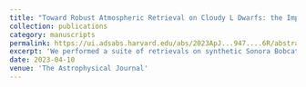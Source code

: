 ```yaml
---
title: "Toward Robust Atmospheric Retrieval on Cloudy L Dwarfs: the Impact of Thermal and Abundance Profile Assumptions"
collection: publications
category: manuscripts
permalink: https://ui.adsabs.harvard.edu/abs/2023ApJ...947....6R/abstract
excerpt: 'We performed a suite of retrievals on synthetic Sonora Bobcat models to show how different pressure-temperature profile parameterizations and uniform-with-pressure chemical abundance profiles can bias retrieved parameters. We develop a non-uniform abundance profile parameterization and identify specific gases and effective temperatures where such a parameterization may be needed.'
date: 2023-04-10
venue: 'The Astrophysical Journal'
---
```

